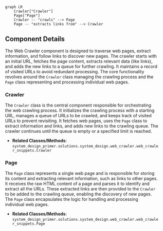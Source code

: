 ```mermaid
graph LR
    Crawler["Crawler"]
    Page["Page"]
    Crawler -- "crawls" --> Page
    Page -- "extracts links from" --> Crawler
```

## Component Details

The Web Crawler component is designed to traverse web pages, extract information, and follow links to discover new pages. The crawler starts with an initial URL, fetches the page content, extracts relevant data (like links), and adds the new links to a queue for further crawling. It maintains a record of visited URLs to avoid redundant processing. The core functionality revolves around the `Crawler` class managing the crawling process and the `Page` class representing and processing individual web pages.

### Crawler
The `Crawler` class is the central component responsible for orchestrating the web crawling process. It initializes the crawling process with a starting URL, manages a queue of URLs to be crawled, and keeps track of visited URLs to prevent revisiting. It fetches web pages, uses the `Page` class to extract information and links, and adds new links to the crawling queue. The crawler continues until the queue is empty or a specified limit is reached.
- **Related Classes/Methods**: `system_design_primer.solutions.system_design.web_crawler.web_crawler_snippets.Crawler`

### Page
The `Page` class represents a single web page and is responsible for storing its content and extracting relevant information, such as links to other pages. It receives the raw HTML content of a page and parses it to identify and extract all the URLs. These extracted links are then provided to the `Crawler` to be added to the crawling queue, enabling the discovery of new pages. The `Page` class encapsulates the logic for handling and processing individual web pages.
- **Related Classes/Methods**: `system_design_primer.solutions.system_design.web_crawler.web_crawler_snippets.Page`
